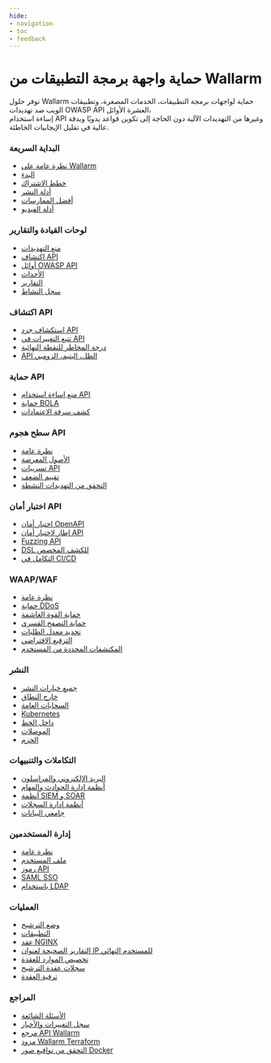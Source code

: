 ```yaml
---
hide:
- navigation
- toc
- feedback
---
```


# حماية واجهة برمجة التطبيقات من Wallarm

توفر حلول Wallarm حماية لواجهات برمجة التطبيقات، الخدمات المصغرة، وتطبيقات الويب ضد تهديدات OWASP API العشرة الأوائل،<br>إساءة استخدام API وغيرها من التهديدات الآلية دون الحاجة إلى تكوين قواعد يدويًا وبدقة عالية في تقليل الإيجابيات الخاطئة.

<div class="navigation">
<div class="navigation-card">
    <h3 class="icon-homepage quick-start-title">البداية السريعة</h3>
    <p><ul>
    <li><a href="./about-wallarm/overview/">نظرة عامة على Wallarm</a></li>
    <li><a href="./quickstart/getting-started/">البدء</a></li>
    <li><a href="./about-wallarm/subscription-plans/">خطط الاشتراك</a></li>
    <li><a href="./installation/supported-deployment-options/">أدلة النشر</a></li>
    <li><a href="./quickstart/attack-prevention-best-practices/">أفضل الممارسات</a></li>
    <li><a href="./demo-videos/overview/">أدلة الفيديو</a></li>
    </ul></p>
</div>

<div class="navigation-card">
    <h3 class="icon-homepage dashboard-title">لوحات القيادة والتقارير</h3>
    <p><ul>
    <li><a href="./user-guides/dashboards/threat-prevention/">منع التهديدات</a></li>
    <li><a href="./user-guides/dashboards/api-discovery/">اكتشاف API</a></li>
    <li><a href="./user-guides/dashboards/owasp-api-top-ten/">أوائل OWASP API</a></li>
    <li><a href="./user-guides/search-and-filters/use-search/">الأحداث</a></li>
    <li><a href="./user-guides/search-and-filters/custom-report/">التقارير</a></li>
    <li><a href="./user-guides/settings/audit-log/">سجل النشاط</a></li>
    </ul></p>
</div>

<div class="navigation-card">
    <h3 class="icon-homepage api-discovery-title">اكتشاف API</h3>
    <p><ul>
    <li><a href="./api-discovery/overview/">استكشاف جرد API</a></li>
    <li><a href="./api-discovery/track-changes/">تتبع التغييرات في API</a></li>
    <li><a href="./api-discovery/risk-score/">درجة المخاطر للنقطة النهائية</a></li>
    <li><a href="./api-discovery/rogue-api/">API الظل، اليتيم، الزومبي</a></li>
    </ul></p>
</div>

<div class="navigation-card">
    <h3 class="icon-homepage api-threat-prevent">حماية API</h3>
    <p><ul>
    <li><a href="./api-abuse-prevention/overview/">منع إساءة استخدام API</a></li>
    <li><a href="./admin-en/configuration-guides/protecting-against-bola/">حماية BOLA</a></li>
    <li><a href="./about-wallarm/credential-stuffing/">كشف سرقة الاعتمادات</a></li>
    </ul></p>
</div>

<div class="navigation-card">
    <h3 class="icon-homepage vuln-title">سطح هجوم API</h3>
    <p><ul>
    <li><a href="./about-wallarm/attack-surface/">نظرة عامة</a></li>
    <li><a href="./user-guides/scanner/">الأصول المعرضة</a></li>
    <li><a href="./about-wallarm/api-leaks/">تسريبات API</a></li>
    <li><a href="./about-wallarm/detecting-vulnerabilities/">تقييم الضعف</a></li>
    <li><a href="./vulnerability-detection/active-threat-verification/overview/">التحقق من التهديدات النشطة</a></li>
    </ul></p>
</div>

<div class="navigation-card">
    <h3 class="icon-homepage api-security-testing">اختبار أمان API</h3>
    <p><ul>
    <li><a href="./fast/openapi-security-testing/">اختبار أمان OpenAPI</a></li>
    <li><a href="./fast/">إطار لاختبار أمان API</a></li>
    <li><a href="./fast/operations/test-policy/fuzzer-intro/">Fuzzing API</a></li>
    <li><a href="./fast/dsl/intro/">DSL للكشف المخصص</a></li>
    <li><a href="./fast/poc/integration-overview/">التكامل في CI/CD</a></li>
    </ul></p>
</div>

<div class="navigation-card">
    <h3 class="icon-homepage waap-waf-title">WAAP/WAF</h3>
    <p><ul>
    <li><a href="./about-wallarm/waap-overview/">نظرة عامة</a></li>
    <li><a href="./admin-en/configuration-guides/protecting-against-ddos/">حماية DDoS</a></li>
    <li><a href="./admin-en/configuration-guides/protecting-against-bruteforce/">حماية القوة الغاشمة</a></li>
    <li><a href="./admin-en/configuration-guides/protecting-against-forcedbrowsing/">حماية التصفح القسري</a></li>
    <li><a href="./user-guides/rules/rate-limiting/">تحديد معدل الطلبات</a></li>    
    <li><a href="./user-guides/rules/vpatch-rule/">الترقيع الافتراضي</a></li>
    <li><a href="./user-guides/rules/regex-rule/">المكتشفات المحددة من المستخدم</a></li>
    </ul></p>
</div>

<div class="navigation-card">
    <h3 class="icon-homepage deployment-title">النشر</h3>
    <p><ul>
    <li><a href="./installation/supported-deployment-options/">جميع خيارات النشر</a></li>
    <li><a href="./installation/oob/overview/">خارج النطاق</a></li>
    <li><a href="./installation/supported-deployment-options/#public-clouds">السحابات العامة</a></li>
    <li><a href="./installation/supported-deployment-options/#kubernetes">Kubernetes</a></li>
    <li><a href="./installation/inline/overview/">داخل الخط</a></li>
    <li><a href="./installation/connectors/overview/">الموصلات</a></li>
    <li><a href="./installation/supported-deployment-options/#packages">الحزم</a></li>
    </ul></p>
</div>

<div class="navigation-card">
    <h3 class="icon-homepage integration-title">التكاملات والتنبيهات</h3>
    <p><ul>
    <li><a href="./user-guides/settings/integrations/integrations-intro/#email-and-messengers">البريد الإلكتروني والمراسلون</a></li>
    <li><a href="./user-guides/settings/integrations/integrations-intro/#incident-and-task-management-systems">أنظمة إدارة الحوادث والمهام</a></li>
    <li><a href="./user-guides/settings/integrations/integrations-intro/#siem-and-soar-systems">أنظمة SIEM و SOAR</a></li>
    <li><a href="./user-guides/settings/integrations/integrations-intro/#log-management-systems">أنظمة إدارة السجلات</a></li>
    <li><a href="./user-guides/settings/integrations/integrations-intro/#data-collectors">جامعي البيانات</a></li>
    </ul></p>
</div>

<div class="navigation-card">
    <h3 class="icon-homepage user-management-title">إدارة المستخدمين</h3>
    <p><ul>
    <li><a href="./user-guides/settings/users/">نظرة عامة</a></li>
    <li><a href="./user-guides/settings/account/">ملف المستخدم</a></li>
    <li><a href="./user-guides/settings/api-tokens/">رموز API</a></li>
    <li><a href="./admin-en/configuration-guides/sso/intro/">SAML SSO</a></li>
    <li><a href="./admin-en/configuration-guides/ldap/ldap/"> باستخدام LDAP</a></li>
    </ul></p>
</div>

<div class="navigation-card">
    <h3 class="icon-homepage operations-title">العمليات</h3>
    <p><ul>
    <li><a href="./admin-en/configure-wallarm-mode/">وضع الترشيح</a></li>
    <li><a href="./user-guides/settings/applications/">التطبيقات</a></li>
    <li><a href="./admin-en/configure-parameters-en/">عقد NGINX</a></li>
    <li><a href="./admin-en/using-proxy-or-balancer-en/">التقارير الصحيحة لعنوان IP للمستخدم النهائي</a></li>
    <li><a href="./admin-en/configuration-guides/allocate-resources-for-node/">تخصيص الموارد للعقدة</a></li>
    <li><a href="./admin-en/configure-logging/">سجلات عقدة الترشيح</a></li>
    <li><a href="./updating-migrating/what-is-new/">ترقية العقدة</a></li>
    </ul></p>
</div>

<div class="navigation-card">
    <h3 class="icon-homepage references-title">المراجع</h3>
    <p><ul>
    <li><a href="./faq/ingress-installation/">الأسئلة الشائعة</a></li>
    <li><a href="./news/">سجل التغييرات والأخبار</a></li>
    <li><a href="./api/overview/">مرجع API Wallarm</a></li>
    <li><a href="./admin-en/managing/terraform-provider/">مزود Wallarm Terraform</a></li>
    <li><a href="./integrations-devsecops/verify-docker-image-signature/">التحقق من تواقيع صور Docker</a></li>
    </ul></p>
</div>

</div>